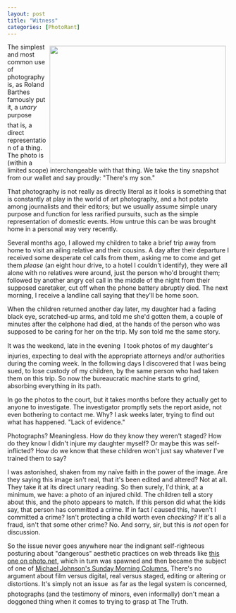 ```yaml
---
layout: post
title: "Witness"
categories: [PhotoRant]
---
```

<img src="http://www.botzilla.com/bpix/accuse.jpg" width=400 height=266 hspace=8 vspace=6 border=0 align="right">The simplest and most common use of photography is, as Roland Barthes famously put it, a <i>unary</i> purpose &#151; that is, a direct representation of a thing. The photo is (within a limited scope) interchangeable with that thing. We take the tiny snapshot from our wallet and say proudly: "There's my son."

That photography is not really as directly literal as it looks is something that is constantly at play in the world of art photography, and a hot potato among journalists and their editors; but we usually assume simple unary purpose and function for less rarified pursuits, such as the simple representation of domestic events. How untrue this can be was brought home in a personal way very recently.

Several months ago, I allowed my children to take a brief trip away from home to visit an ailing relative and their cousins. A day after their departure I received some desperate cel calls from them, asking me to come and get them <i>please</i> (an eight hour drive, to a hotel I couldn't identify), they were all alone with no relatives were around, just the person who'd brought them; followed by another angry cel call in the middle of the night from their supposed caretaker, cut off when the phone battery abruptly died. The next morning, I receive a landline call saying that they'll be home soon.

When the children returned another day later, my daughter had a fading black eye, scratched-up arms, and told me she'd gotten them, a couple of minutes after the celphone had died, at the hands of the person who was supposed to be caring for her on the trip. My son told me the same story.

It was the weekend, late in the evening &#151; I took photos of my daughter's injuries, expecting to deal with the appropriate attorneys and/or authorities during the coming week. In the following days I discovered that I was being sued, to lose custody of my children, by the same person who had taken them on this trip. So now the bureaucratic machine starts to grind, absorbing everything in its path.

In go the photos to the court, but it takes months before they actually get to anyone to investigate. The investigator promptly sets the report aside, not even bothering to contact me. Why? I ask weeks later, trying to find out what has happened. "Lack of evidence."

Photographs? Meaningless. How do they know they weren't staged? How do they know I didn't injure my daughter myself? Or maybe this was self-inflicted? How do we know that these children won't just say whatever I've trained them to say?

I was astonished, shaken from my na&iuml;ve faith in the power of the image. Are they saying this image isn't real, that it's been edited and altered? Not at all. They take it at its direct unary reading. So then surely, I'd think, at a minimum, we have: a photo of an injured child. The children tell a story about this, and the photo appears to match. If this person did what the kids say, that person has committed a crime. If in fact <i>I</i> caused this, haven't I committed a crime? Isn't protecting a child worth even <i>checking?</i> If it's all a fraud, isn't that  some other crime? No. And sorry, sir, but this is <i>not</i> open for discussion.

So the issue never goes anywhere near the indignant self-righteous posturing about "dangerous" aesthetic practices on web threads like <a href="http://www.photo.net/bboard/q-and-a-fetch-msg?msg_id=007aw6" target="linkframe">this one on photo.net,</a> which in turn was spawned and then became the subject of one of <a href="http://www.luminous-landscape.com/columns/sm-04-03-07.shtml" target="linkframe">Michael Johnson's Sunday Morning Columns.</a> There's no argument about film versus digital, real versus staged, editing or altering or distortions. It's simply not an issue &#151; as far as the legal system is concerned, photographs (and the testimony of minors, even informally) don't mean a doggoned thing when it comes to trying to grasp at The Truth.
